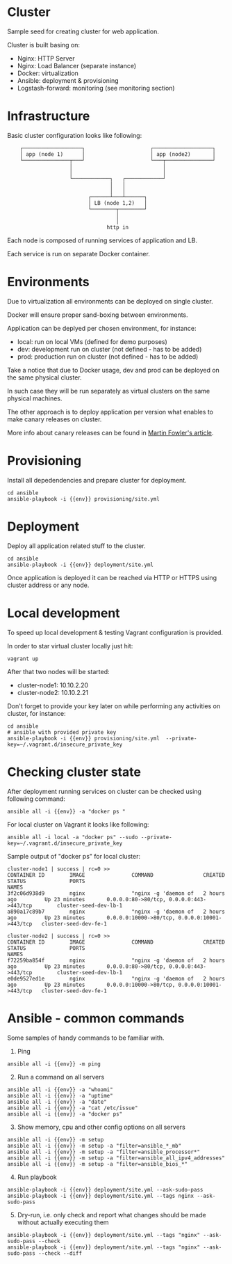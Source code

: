 # Cluster

Sample seed for creating cluster for web application.

Cluster is built basing on:

- Nginx: HTTP Server
- Nginx: Load Balancer (separate instance)
- Docker: virtualization 
- Ansible: deployment & provisioning
- Logstash-forward: monitoring (see monitoring section)

# Infrastructure

Basic cluster configuration looks like following:

```preformated
    ┌───────────────────┐                     ┌───────────────────┐
    │ app (node 1)      │                     │ app (node2)       │
    └───────────────┬───┘                     └───┬───────────────┘
                    │                             │
                    │                             │
                    └────────────┐   ┌────────────┘
                                 │   │
                                 │   │
                          ┌──────┴───┴──────┐
                          │ LB (node 1,2)   │
                          └────────┬────────┘
                                   │
                                   │
                                http in
```

Each node is composed of running services of application and LB.

Each service is run on separate Docker container.

# Environments 

Due to virtualization all environments can be deployed on single cluster.

Docker will ensure proper sand-boxing between environments.

Application can be deplyed per chosen environment, for instance:

- local: run on local VMs (defined for demo purposes)
- dev: development run on cluster (not defined - has to be added)
- prod: production run on cluster (not defined - has to be added)

Take a notice that due to Docker usage, dev and prod can be deployed on the same physical cluster.

In such case they will be run separately as virtual clusters on the same physical machines.

The other approach is to deploy application per version what enables to make canary releases on cluster.

More info about canary releases can be found in [Martin Fowler's article](http://martinfowler.com/bliki/CanaryRelease.html).

# Provisioning

Install all depedendencies and prepare cluster for deployment.

```shell
cd ansible
ansible-playbook -i {{env}} provisioning/site.yml
```

# Deployment

Deploy all application related stuff to the cluster. 

```shell
cd ansible
ansible-playbook -i {{env}} deployment/site.yml
```

Once application is deployed it can be reached via HTTP or HTTPS using cluster address or any node.

# Local development

To speed up local development & testing Vagrant configuration is provided.

In order to star virtual cluster locally just hit:

```shell
vagrant up
```

After that two nodes will be started:

- cluster-node1: 10.10.2.20
- cluster-node2: 10.10.2.21

Don't forget to provide your key later on while performing any activities on cluster, for instance:

```shell
cd ansible
# ansible with provided private key
ansible-playbook -i {{env}} provisioning/site.yml  --private-key=~/.vagrant.d/insecure_private_key
```

# Checking cluster state

After deployment running services on cluster can be checked using following command:

```shell 
ansible all -i {{env}} -a "docker ps "
```

For local cluster on Vagrant it looks like following:

```shell 
ansible all -i local -a "docker ps" --sudo --private-key=~/.vagrant.d/insecure_private_key
```

Sample output of "docker ps" for local cluster:

```preformated
cluster-node1 | success | rc=0 >>
CONTAINER ID        IMAGE               COMMAND                CREATED             STATUS              PORTS                                           NAMES
3f2c06d938d9        nginx               "nginx -g 'daemon of   2 hours ago         Up 23 minutes       0.0.0.0:80->80/tcp, 0.0.0.0:443->443/tcp        cluster-seed-dev-lb-1   
a890a17c89b7        nginx               "nginx -g 'daemon of   2 hours ago         Up 23 minutes       0.0.0.0:10000->80/tcp, 0.0.0.0:10001->443/tcp   cluster-seed-dev-fe-1   

cluster-node2 | success | rc=0 >>
CONTAINER ID        IMAGE               COMMAND                CREATED             STATUS              PORTS                                           NAMES
f72259ba854f        nginx               "nginx -g 'daemon of   2 hours ago         Up 23 minutes       0.0.0.0:80->80/tcp, 0.0.0.0:443->443/tcp        cluster-seed-dev-lb-1   
e0de9527ed1e        nginx               "nginx -g 'daemon of   2 hours ago         Up 23 minutes       0.0.0.0:10000->80/tcp, 0.0.0.0:10001->443/tcp   cluster-seed-dev-fe-1   

```

# Ansible - common commands

Some samples of handy commands to be familiar with. 

1) Ping

```shell
ansible all -i {{env}} -m ping
```

2) Run a command on all servers

```shell
ansible all -i {{env}} -a "whoami"
ansible all -i {{env}} -a "uptime"
ansible all -i {{env}} -a "date"
ansible all -i {{env}} -a "cat /etc/issue"
ansible all -i {{env}} -a "docker ps"
```

3) Show memory, cpu and other config options on all servers

```shell
ansible all -i {{env}} -m setup
ansible all -i {{env}} -m setup -a "filter=ansible_*_mb"
ansible all -i {{env}} -m setup -a "filter=ansible_processor*"
ansible all -i {{env}} -m setup -a "filter=ansible_all_ipv4_addresses"
ansible all -i {{env}} -m setup -a "filter=ansible_bios_*"
```

4) Run playbook

```shell
ansible-playbook -i {{env}} deployment/site.yml --ask-sudo-pass
ansible-playbook -i {{env}} deployment/site.yml --tags nginx --ask-sudo-pass
```

5) Dry-run, i.e. only check and report what changes should be made without actually executing them

```shell
ansible-playbook -i {{env}} deployment/site.yml --tags "nginx" --ask-sudo-pass --check
ansible-playbook -i {{env}} deployment/site.yml --tags "nginx" --ask-sudo-pass --check --diff
```


